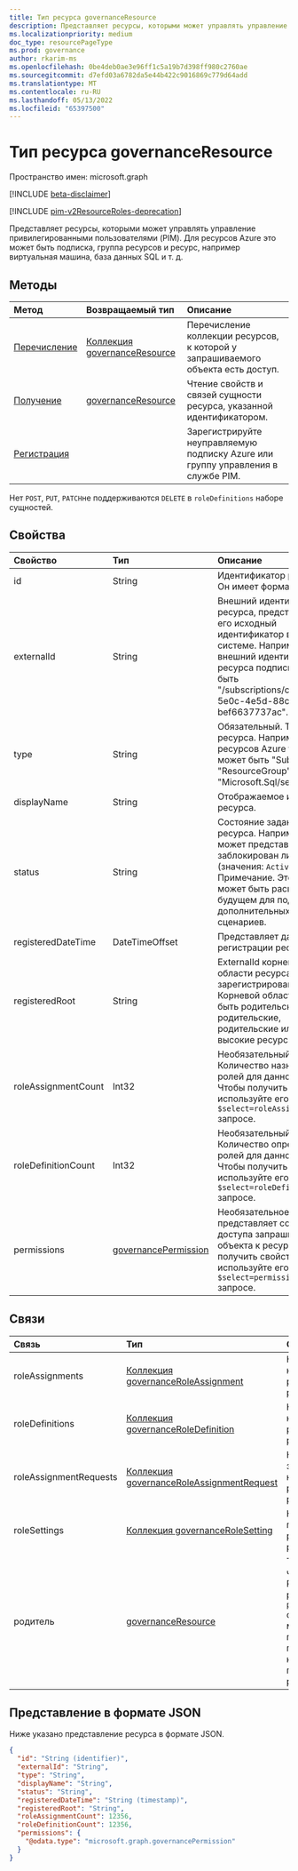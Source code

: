 ```yaml
---
title: Тип ресурса governanceResource
description: Представляет ресурсы, которыми может управлять управление привилегированными пользователями (PIM). Для ресурсов Azure это может быть подписка, группа ресурсов и ресурс, например виртуальная машина, база данных SQL и т. д.
ms.localizationpriority: medium
doc_type: resourcePageType
ms.prod: governance
author: rkarim-ms
ms.openlocfilehash: 0be4deb0ae3e96ff1c5a19b7d398ff980c2760ae
ms.sourcegitcommit: d7efd03a6782da5e44b422c9016869c779d64add
ms.translationtype: MT
ms.contentlocale: ru-RU
ms.lasthandoff: 05/13/2022
ms.locfileid: "65397500"
---
```

# <a name="governanceresource-resource-type"></a>Тип ресурса governanceResource

Пространство имен: microsoft.graph

[!INCLUDE [beta-disclaimer](../../includes/beta-disclaimer.md)]

[!INCLUDE [pim-v2ResourceRoles-deprecation](../../includes/pim-v2ResourceRoles-deprecation.md)]

Представляет ресурсы, которыми может управлять управление привилегированными пользователями (PIM). Для ресурсов Azure это может быть подписка, группа ресурсов и ресурс, например виртуальная машина, база данных SQL и т. д.


## <a name="methods"></a>Методы

| Метод          | Возвращаемый тип |Описание|
|:---------------|:--------|:----------|
|[Перечисление](../api/governanceresource-list.md) | [Коллекция governanceResource](../resources/governanceresource.md)|Перечисление коллекции ресурсов, к которой у запрашиваемого объекта есть доступ.|
|[Получение](../api/governanceresource-get.md) | [governanceResource](../resources/governanceresource.md) |Чтение свойств и связей сущности ресурса, указанной идентификатором.|
|[Регистрация](../api/governanceresource-register.md) | |Зарегистрируйте неуправляемую подписку Azure или группу управления в службе PIM. |

Нет `POST`, `PUT`, `PATCH`не поддерживаются `DELETE` в `roleDefinitions` наборе сущностей.

## <a name="properties"></a>Свойства
| Свойство          |Тип         |Описание|
|:------------------|:----------|:----------|
|id                 |String     |Идентификатор ресурса. Он имеет формат GUID.|
|externalId           |String   |Внешний идентификатор ресурса, представляющий его исходный идентификатор во внешней системе. Например, внешний идентификатор ресурса подписки может быть "/subscriptions/c14ae696-5e0c-4e5d-88cc-bef6637737ac". |
|type               |String     |Обязательный. Тип ресурса. Например, для ресурсов Azure типом может быть "Subscription", "ResourceGroup", "Microsoft.Sql/server" и т. д.|
|displayName        |String     |Отображаемое имя ресурса.|
|status             |String     |Состояние заданного ресурса. Например, он может представлять, заблокирован ли ресурс (значения: `Active`/`Locked`). Примечание. Это свойство может быть расширено в будущем для поддержки дополнительных сценариев.|
|registeredDateTime|DateTimeOffset      |Представляет дату регистрации ресурса в PIM.|
|registeredRoot|String      |ExternalId корневой области ресурса, зарегистрированной в PIM. Корневой областью могут быть родительские, родительские, родительские или более высокие ресурсы-предки.|
|roleAssignmentCount|Int32      |Необязательный. Количество назначений ролей для данного ресурса. Чтобы получить свойство, используйте его в `$select=roleAssignmentCount` запросе.|
|roleDefinitionCount|Int32      |Необязательный. Количество определений ролей для данного ресурса. Чтобы получить свойство, используйте его в `$select=roleDefinitionCount` запросе.|
|permissions|[governancePermission](../resources/governancepermission.md)      |Необязательное. Он представляет состояние доступа запрашиваемого объекта к ресурсу. Чтобы получить свойство, используйте его в `$select=permissions` запросе.|

## <a name="relationships"></a>Связи
| Связь   | Тип                                         |Описание|
|:---------------|:---------------------------------------------|:----------|
|roleAssignments |[Коллекция governanceRoleAssignment](../resources/governanceroleassignment.md)|Коллекция назначений ролей для ресурса.|
|roleDefinitions |[Коллекция governanceRoleDefinition](../resources/governanceroledefinition.md)|Коллекция назначений ролей для ресурса.|
|roleAssignmentRequests |[Коллекция governanceRoleAssignmentRequest](../resources/governanceroleassignmentrequest.md)|Коллекция запросов на назначение ролей для ресурса.|
|roleSettings |[Коллекция governanceRoleSetting](../resources/governancerolesetting.md)|Коллекция параметров роли для ресурса.|
|родитель          |[governanceResource](../resources/governanceresource.md)           |Только для чтения. Родительский ресурс. Для `pimforazurerbac` сценария он может представлять подписку, к которой принадлежит ресурс.|

## <a name="json-representation"></a>Представление в формате JSON

Ниже указано представление ресурса в формате JSON.

<!-- {
  "blockType": "resource",
  "keyProperty": "id",
  "optionalProperties": [

  ],
  "@odata.type": "microsoft.graph.governanceResource"
}-->
```json
{
  "id": "String (identifier)",
  "externalId": "String",
  "type": "String",
  "displayName": "String",
  "status": "String",
  "registeredDateTime": "String (timestamp)",
  "registeredRoot": "String",
  "roleAssignmentCount": 12356,
  "roleDefinitionCount": 12356,
  "permissions": {
    "@odata.type": "microsoft.graph.governancePermission"
  }
}

```
<!-- uuid: 8fcb5dbc-d5aa-4681-8e31-b001d5168d79
2015-10-25 14:57:30 UTC -->
<!--
{
  "type": "#page.annotation",
  "description": "governanceResource",
  "keywords": "",
  "section": "documentation",
  "tocPath": "",
  "suppressions": []
}
-->


